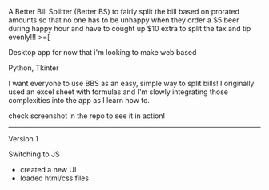 A Better Bill Splitter (Better BS) to fairly split the bill based on prorated amounts so that no one has to be unhappy when they order a $5 beer during happy hour and have to cought up $10 extra to split the tax and tip evenly!!! >=[

Desktop app for now that i'm looking to make web based

Python, Tkinter

I want everyone to use BBS as an easy, simple way to split bills! I originally used an excel sheet with formulas and I'm slowly integrating those complexities into the app as I learn how to.

check screenshot in the repo to see it in action!

------------------------------------------------------------------------------------------------------------------------------------------------------------

Version 1

Switching to JS
- created a new UI
- loaded html/css files
